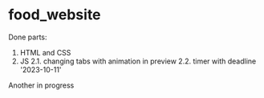 # food_website

Done parts:
1. HTML and CSS
2. JS
 2.1. changing tabs with animation in preview
 2.2. timer with deadline '2023-10-11'

Another in progress
